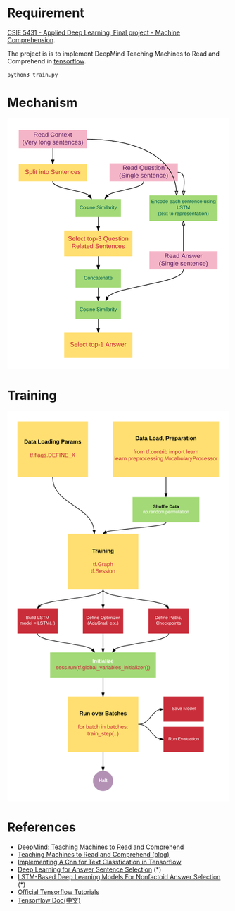 # Requirement

[CSIE 5431 - Applied Deep Learning, Final project - Machine Comprehension](https://www.csie.ntu.edu.tw/~yvchen/f105-adl/P2).

The project is is to implement DeepMind Teaching Machines to Read and Comprehend in [tensorflow](https://github.com/tensorflow/tensorflow).

```
python3 train.py
```

# Mechanism

![Algorithm](tf_algorithm.png)

# Training

![Training Procedure](tf_training.png)

# References

- [DeepMind: Teaching Machines to Read and Comprehend](https://github.com/thomasmesnard/DeepMind-Teaching-Machines-to-Read-and-Comprehend)
- [Teaching Machines to Read and Comprehend (blog)](http://rsarxiv.github.io/2016/06/13/Teaching-Machines-to-Read-and-Comprehend-PaperWeekly/)
- [Implementing A Cnn for Text Classfication in Tensorflow](http://www.wildml.com/2015/12/implementing-a-cnn-for-text-classification-in-tensorflow/)
- [Deep Learning for Answer Sentence Selection](http://ttic.uchicago.edu/~haotang/speech/1412.1632v1.pdf) (*)
- [LSTM-Based Deep Learning Models For Nonfactoid Answer Selection](https://arxiv.org/pdf/1511.04108v4.pdf) (*)
- [Official Tensorflow Tutorials](https://www.tensorflow.org/versions/r0.12/tutorials/index.html)
- [Tensorflow Doc(中文)](http://wiki.jikexueyuan.com/project/tensorflow-zh/get_started/basic_usage.html)
